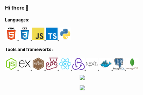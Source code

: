 ### Hi there 👋

<!--
**Gullbra/Gullbra** is a ✨ _special_ ✨ repository because its `README.md` (this file) appears on your GitHub profile.

Here are some ideas to get you started:

- 🔭 I’m currently working on ...
- 🌱 I’m currently learning ...
- 👯 I’m looking to collaborate on ...
- 🤔 I’m looking for help with ...
- 💬 Ask me about ...
- 📫 How to reach me: ...
- 😄 Pronouns: ...
- ⚡ Fun fact: ...
-->

<h4>
  Languages:
</h4>
<p align="left">
  <a href="https://www.w3.org/html/" target="_blank"> 
    <img 
      src="https://raw.githubusercontent.com/devicons/devicon/master/icons/html5/html5-original-wordmark.svg" 
      alt="html5" title="HTML5" width="40" height="40"/> 
  </a> 
  <a href="https://www.w3schools.com/css/" target="_blank">  
    <img 
      src="https://raw.githubusercontent.com/devicons/devicon/master/icons/css3/css3-original-wordmark.svg" 
      alt="css3" title="CSS 3" width="40" height="40"/>
  </a>
  <a href="https://developer.mozilla.org/en-US/docs/Web/JavaScript" target="_blank"> 
    <img 
      src="https://raw.githubusercontent.com/devicons/devicon/master/icons/javascript/javascript-original.svg" 
      alt="javascript" title="JavaScript" width="40" height="40"/> 
  </a>
  <a href="https://www.typescriptlang.org" target="_blank"> 
    <img 
      src="https://raw.githubusercontent.com/devicons/devicon/master/icons/typescript/typescript-original.svg"
      alt="typescript" title="TypeScript" width="40" height="40"/>
  </a>
  <a href="https://www.python.org" target="_blank"> 
    <img 
      src="https://raw.githubusercontent.com/devicons/devicon/master/icons/python/python-original.svg"
      alt="python" title="Python" width="40" height="40"/>
  </a>
</p>

<h4>
  Tools and frameworks:
</h4>
<p align="left">
  <a href="https://nodejs.org/about/" target="_blank"> 
    <img 
      src="https://raw.githubusercontent.com/devicons/devicon/master/icons/nodejs/nodejs-original.svg" 
      alt="nodejs" title="Node JS" width="40" height="40"/> 
  </a>
  <a href="https://expressjs.com" target="_blank"> 
    <img 
      src="https://raw.githubusercontent.com/devicons/devicon/master/icons/express/express-original.svg" 
      alt="express js" title="Express JS" width="40" height="40"/> 
  </a>
  <a href="https://mochajs.org" target="_blank"> 
    <img 
      src="https://raw.githubusercontent.com/devicons/devicon/master/icons/mocha/mocha-plain.svg" 
      alt="mocha" title="Mocha JS" width="40" height="40"/> 
  </a>
  <a href="https://https://jestjs.io" target="_blank"> 
    <img 
      src="https://raw.githubusercontent.com/devicons/devicon/master/icons/jest/jest-plain.svg" 
      alt="jest" title="Jest" width="40" height="40"/> 
  </a>
  <a href="https://reactjs.org" target="_blank"> 
    <img 
      src="https://raw.githubusercontent.com/devicons/devicon/master/icons/react/react-original.svg" 
      alt="react" title="React JS" width="40" height="40"/> 
  </a>
  <a href="https://redux.js.org" target="_blank"> 
    <img 
      src="https://raw.githubusercontent.com/devicons/devicon/master/icons/redux/redux-original.svg" 
      alt="redux" title="Redux JS" width="40" height="40"/> 
  </a>
  <a href="https://nextjs.org" target="_blank"> 
    <img 
      src="https://raw.githubusercontent.com/devicons/devicon/master/icons/nextjs/nextjs-original-wordmark.svg" 
      alt="next" title="Next JS" width="40" height="40"/> 
  </a>
  <a href="https://www.docker.com/company/" target="_blank"> 
    <img 
      src="https://raw.githubusercontent.com/devicons/devicon/master/icons/docker/docker-original.svg" 
      alt="docker" title="Docker" width="40" height="40"/> 
  </a>
  <a href="https://www.postgresql.org/about/" target="_blank"> 
    <img 
      src="https://raw.githubusercontent.com/devicons/devicon/master/icons/postgresql/postgresql-original-wordmark.svg" 
      alt="postgreSQL" title="PostgreSQL" width="40" height="40"/> 
  </a>
  <a href="https://www.mongodb.com/home" target="_blank"> 
    <img 
      src="https://raw.githubusercontent.com/devicons/devicon/master/icons/mongodb/mongodb-original-wordmark.svg" 
      alt="mongoDB" title="MongoDB" width="40" height="40"/> 
  </a>
</p>


<!-- generated from https://github.com/anuraghazra/github-readme-stats -->
<div style="text-align: center">
  <img 
     style="display: inline" height="160rem" 
     src="https://github-readme-stats.vercel.app/api?username=gullbra&show_icons=true&theme=default&include_all_commits=true&count_private=true"
   />
  
  <img 
     style="display: inline" height="160rem" 
     src="https://github-readme-stats.vercel.app/api/top-langs/?username=gullbra&layout=compact&langs_count=16&theme=default"
   />
</div>
